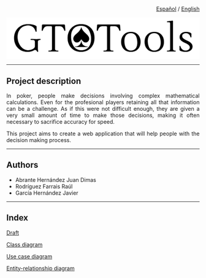 <div align="right">

<a href="README.md">Español</a> / <a href="README_en.md">English</a>

</div>

<div style="background: white">


<img src="doc/anteproyecto/img/Logo_prototipo.png">

</div>

<hr>

## Project description

<div align="justify">


In poker, people make decisions involving complex mathematical calculations. Even for the profesional players retaining all that information can be a challenge. As if this were not difficult enough, they are given a very small amount of time to make those decisions, making it often necessary to sacrifice accuracy for speed.

This project aims to create a web application that will help people with the decision making process.


</div>

</div>

<hr>

## Authors

- Abrante Hernández Juan Dimas 
- Rodríguez Farrais Raúl
- García Hernández Javier

<hr>

## Index

<a href="doc/anteproyecto/README_en.md"> Draft </a>

<a href="doc/diagrama_clases/README_en.md">Class diagram</a>

<a href="doc/diagrama_cu/README_en.md">Use case diagram</a>

<a href="doc/diagrama_entidad_relacion/README_en.md">Entity-relationship diagram</a>
